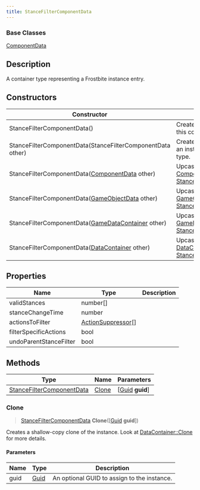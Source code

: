 ```yaml
---
title: StanceFilterComponentData
---
```

### Base Classes

[ComponentData](/vext/ref/fb/componentdata/)

## Description

A container type representing a Frostbite instance entry.

## Constructors

| Constructor                                                                          | Description                                                                                                                               |
| ------------------------------------------------------------------------------------ | ----------------------------------------------------------------------------------------------------------------------------------------- |
| StanceFilterComponentData()                                                          | Create a new instance of this container type.                                                                                             |
| StanceFilterComponentData(StanceFilterComponentData other)                           | Create a reference copy of an instance of the same type.                                                                                  |
| StanceFilterComponentData([ComponentData](/vext/ref/fb/componentdata/) other)                      | Upcast an instance of type [ComponentData](/vext/ref/fb/componentdata/) to [StanceFilterComponentData](/vext/ref/fb/stancefiltercomponentdata/).                      |
| StanceFilterComponentData([GameObjectData](/vext/ref/fb/gameobjectdata/) other)                    | Upcast an instance of type [GameObjectData](/vext/ref/fb/gameobjectdata/) to [StanceFilterComponentData](/vext/ref/fb/stancefiltercomponentdata/).                    |
| StanceFilterComponentData([GameDataContainer](/vext/ref/fb/gamedatacontainer/) other)              | Upcast an instance of type [GameDataContainer](/vext/ref/fb/gamedatacontainer/) to [StanceFilterComponentData](/vext/ref/fb/stancefiltercomponentdata/).              |
| StanceFilterComponentData([DataContainer](/vext/ref/shared/class/datacontainer) other) | Upcast an instance of type [DataContainer](/vext/ref/shared/class/datacontainer) to [StanceFilterComponentData](/vext/ref/fb/stancefiltercomponentdata/). |

## Properties

| Name                   | Type                                     | Description |
| ---------------------- | ---------------------------------------- | ----------- |
| validStances           | number\[\]                               |             |
| stanceChangeTime       | number                                   |             |
| actionsToFilter        | [ActionSuppressor](/vext/ref/fb/actionsuppressor/)\[\] |             |
| filterSpecificActions  | bool                                     |             |
| undoParentStanceFilter | bool                                     |             |

## Methods

| Type                                                   | Name            | Parameters                                     |
| ------------------------------------------------------ | --------------- | ---------------------------------------------- |
| [StanceFilterComponentData](/vext/ref/fb/stancefiltercomponentdata/) | [Clone](#clone) | \[[Guid](/vext/ref/shared/class/guid) **guid**\] |

### Clone

> [StanceFilterComponentData](/vext/ref/fb/stancefiltercomponentdata/) **Clone**(\[[Guid](/vext/ref/shared/class/guid) **guid**\])

Creates a shallow-copy clone of the instance. Look at [DataContainer::Clone](/vext/ref/shared/class/datacontainer#clone) for more details.

#### Parameters

| Name | Type         | Description                                 |
| ---- | ------------ | ------------------------------------------- |
| guid | [Guid](/vext/ref/shared/class/guid/) | An optional GUID to assign to the instance. |

